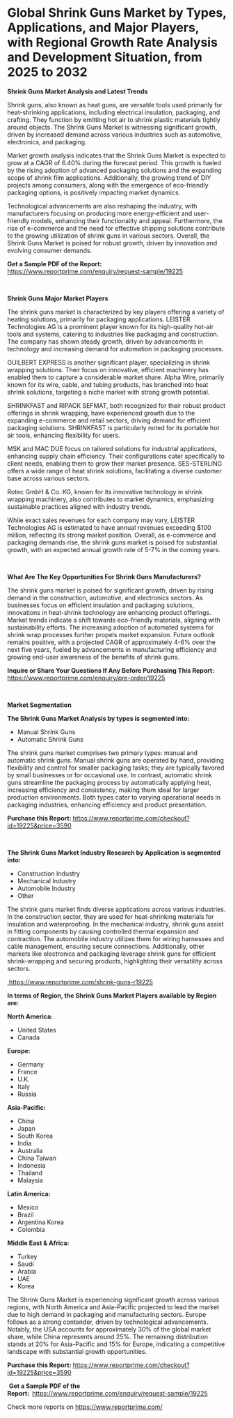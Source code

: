 <p><h1>Global Shrink Guns Market by Types, Applications, and Major Players, with Regional Growth Rate Analysis and Development Situation, from 2025 to 2032</h1></p><p><strong>Shrink Guns Market Analysis and Latest Trends</strong></p>
<p><p>Shrink guns, also known as heat guns, are versatile tools used primarily for heat-shrinking applications, including electrical insulation, packaging, and crafting. They function by emitting hot air to shrink plastic materials tightly around objects. The Shrink Guns Market is witnessing significant growth, driven by increased demand across various industries such as automotive, electronics, and packaging.</p><p>Market growth analysis indicates that the Shrink Guns Market is expected to grow at a CAGR of 6.40% during the forecast period. This growth is fueled by the rising adoption of advanced packaging solutions and the expanding scope of shrink film applications. Additionally, the growing trend of DIY projects among consumers, along with the emergence of eco-friendly packaging options, is positively impacting market dynamics.</p><p>Technological advancements are also reshaping the industry, with manufacturers focusing on producing more energy-efficient and user-friendly models, enhancing their functionality and appeal. Furthermore, the rise of e-commerce and the need for effective shipping solutions contribute to the growing utilization of shrink guns in various sectors. Overall, the Shrink Guns Market is poised for robust growth, driven by innovation and evolving consumer demands.</p></p>
<p><strong>Get a Sample PDF of the Report:&nbsp;</strong> <a href="https://www.reportprime.com/enquiry/request-sample/19225?utm_campaign=2292&utm_medium=2&utm_source=Github&utm_content=ia&utm_term=19032025&utm_id=shrink-guns">https://www.reportprime.com/enquiry/request-sample/19225</a></p>
<p>&nbsp;</p>
<p><strong>Shrink Guns Major Market Players</strong></p>
<p><p>The shrink guns market is characterized by key players offering a variety of heating solutions, primarily for packaging applications. LEISTER Technologies AG is a prominent player known for its high-quality hot-air tools and systems, catering to industries like packaging and construction. The company has shown steady growth, driven by advancements in technology and increasing demand for automation in packaging processes. </p><p>GUILBERT EXPRESS is another significant player, specializing in shrink wrapping solutions. Their focus on innovative, efficient machinery has enabled them to capture a considerable market share. Alpha Wire, primarily known for its wire, cable, and tubing products, has branched into heat shrink solutions, targeting a niche market with strong growth potential.</p><p>SHRINKFAST and RIPACK SEFMAT, both recognized for their robust product offerings in shrink wrapping, have experienced growth due to the expanding e-commerce and retail sectors, driving demand for efficient packaging solutions. SHRINKFAST is particularly noted for its portable hot air tools, enhancing flexibility for users.</p><p>MSK and MAC DUE focus on tailored solutions for industrial applications, enhancing supply chain efficiency. Their configurations cater specifically to client needs, enabling them to grow their market presence. SES-STERLING offers a wide range of heat shrink solutions, facilitating a diverse customer base across various sectors.</p><p>Rotec GmbH & Co. KG, known for its innovative technology in shrink wrapping machinery, also contributes to market dynamics, emphasizing sustainable practices aligned with industry trends.</p><p>While exact sales revenues for each company may vary, LEISTER Technologies AG is estimated to have annual revenues exceeding $100 million, reflecting its strong market position. Overall, as e-commerce and packaging demands rise, the shrink guns market is poised for substantial growth, with an expected annual growth rate of 5-7% in the coming years.</p></p>
<p>&nbsp;</p>
<p><strong>What Are The Key Opportunities For Shrink Guns Manufacturers?</strong></p>
<p><p>The shrink guns market is poised for significant growth, driven by rising demand in the construction, automotive, and electronics sectors. As businesses focus on efficient insulation and packaging solutions, innovations in heat-shrink technology are enhancing product offerings. Market trends indicate a shift towards eco-friendly materials, aligning with sustainability efforts. The increasing adoption of automated systems for shrink wrap processes further propels market expansion. Future outlook remains positive, with a projected CAGR of approximately 4-6% over the next five years, fueled by advancements in manufacturing efficiency and growing end-user awareness of the benefits of shrink guns.</p></p>
<p><strong>Inquire or Share Your Questions If Any Before Purchasing This Report:</strong> <a href="https://www.reportprime.com/enquiry/pre-order/19225?utm_campaign=2292&utm_medium=2&utm_source=Github&utm_content=ia&utm_term=19032025&utm_id=shrink-guns">https://www.reportprime.com/enquiry/pre-order/19225</a></p>
<p>&nbsp;</p>
<p><strong>Market Segmentation</strong></p>
<p><strong>The Shrink Guns Market Analysis by types is segmented into:</strong></p>
<p><ul><li>Manual Shrink Guns</li><li>Automatic Shrink Guns</li></ul></p>
<p><p>The shrink guns market comprises two primary types: manual and automatic shrink guns. Manual shrink guns are operated by hand, providing flexibility and control for smaller packaging tasks; they are typically favored by small businesses or for occasional use. In contrast, automatic shrink guns streamline the packaging process by automatically applying heat, increasing efficiency and consistency, making them ideal for larger production environments. Both types cater to varying operational needs in packaging industries, enhancing efficiency and product presentation.</p></p>
<p><strong>Purchase this Report:&nbsp;</strong><a href="https://www.reportprime.com/checkout?id=19225&price=3590&utm_campaign=2292&utm_medium=2&utm_source=Github&utm_content=ia&utm_term=19032025&utm_id=shrink-guns">https://www.reportprime.com/checkout?id=19225&price=3590</a></p>
<p>&nbsp;</p>
<p><strong>The Shrink Guns Market Industry Research by Application is segmented into:</strong></p>
<p><ul><li>Construction Industry</li><li>Mechanical Industry</li><li>Automobile Industry</li><li>Other</li></ul></p>
<p><p>The shrink guns market finds diverse applications across various industries. In the construction sector, they are used for heat-shrinking materials for insulation and waterproofing. In the mechanical industry, shrink guns assist in fitting components by causing controlled thermal expansion and contraction. The automobile industry utilizes them for wiring harnesses and cable management, ensuring secure connections. Additionally, other markets like electronics and packaging leverage shrink guns for efficient shrink-wrapping and securing products, highlighting their versatility across sectors.</p></p>
<p><a href="https://www.reportprime.com/shrink-guns-r19225?utm_campaign=2292&utm_medium=2&utm_source=Github&utm_content=ia&utm_term=19032025&utm_id=shrink-guns">&nbsp;https://www.reportprime.com/shrink-guns-r19225</a></p>
<p><strong>In terms of Region, the Shrink Guns Market Players available by Region are:</strong></p>
<p>
    <p> <strong> North America: </strong>
        <ul>
            <li>United States</li>
            <li>Canada</li>
        </ul>
        </p> 
    <p> <strong> Europe: </strong>
        <ul>
            <li>Germany</li>
            <li>France</li>
            <li>U.K.</li>
            <li>Italy</li>
            <li>Russia</li>
        </ul>
        </p> 
    <p> <strong> Asia-Pacific: </strong>
        <ul>
            <li>China</li>
            <li>Japan</li>
            <li>South Korea</li>
            <li>India</li>
            <li>Australia</li>
            <li>China Taiwan</li>
            <li>Indonesia</li>
            <li>Thailand</li>
            <li>Malaysia</li>
        </ul>
        </p> 
    <p> <strong> Latin America: </strong>
        <ul>
            <li>Mexico</li>
            <li>Brazil</li>
            <li>Argentina Korea</li>
            <li>Colombia</li>
        </ul>
        </p> 
    <p> <strong> Middle East & Africa: </strong>
        <ul>
            <li>Turkey</li>
            <li>Saudi</li>
            <li>Arabia</li>
            <li>UAE</li>
            <li>Korea</li>
        </ul>
    </p>
    </p>
<p><p>The Shrink Guns Market is experiencing significant growth across various regions, with North America and Asia-Pacific projected to lead the market due to high demand in packaging and manufacturing sectors. Europe follows as a strong contender, driven by technological advancements. Notably, the USA accounts for approximately 30% of the global market share, while China represents around 25%. The remaining distribution stands at 20% for Asia-Pacific and 15% for Europe, indicating a competitive landscape with substantial growth opportunities.</p></p>
<p><strong>Purchase this Report: </strong><a href="https://www.reportprime.com/checkout?id=19225&price=3590&utm_campaign=2292&utm_medium=2&utm_source=Github&utm_content=ia&utm_term=19032025&utm_id=shrink-guns">https://www.reportprime.com/checkout?id=19225&price=3590</a></p>
<p>&nbsp;<strong>Get a Sample PDF of the Report:&nbsp;&nbsp;</strong><a href="https://www.reportprime.com/enquiry/request-sample/19225?utm_campaign=2292&utm_medium=2&utm_source=Github&utm_content=ia&utm_term=19032025&utm_id=shrink-guns">https://www.reportprime.com/enquiry/request-sample/19225</a></p>
<p><strong></strong></p>
<p>Check more reports on <a href="https://www.reportprime.com/?utm_campaign=2292&utm_medium=2&utm_source=Github&utm_content=ia&utm_term=19032025&utm_id=shrink-guns">https://www.reportprime.com/</a></p>